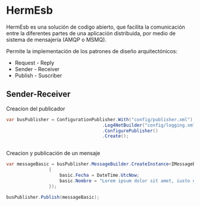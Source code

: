 HermEsb
=======

HermEsb es una solución de codigo abierto, que facilita la comunicación entre la diferentes partes de una 
aplicación distribuida, por medio de sistema de mensajería (AMQP o MSMQ).

Permite la implementación de los patrones de diseño arquitectónicos:

- Request - Reply
- Sender - Receiver
- Publish - Suscriber

Sender-Receiver
---------------
Creacion del publicador
```cs
var busPublisher = ConfigurationPublisher.With("config/publisher.xml")
                                    .Log4NetBuilder("config/logging.xml")
                                    .ConfigurePublisher()
                                    .Create();
                                    
```
Creacion y publicación de un mensaje

```cs
var messageBasic = busPublisher.MessageBuilder.CreateInstance<IMessageBasic>(basic =>
                {
                    basic.Fecha = DateTime.UtcNow;
                    basic.Nombre = "Lorem ipsum dolor sit amet, iusto utamur consequuntur mel an.";
                });
                
busPublisher.Publish(messageBasic);
```


